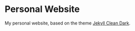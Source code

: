 # Personal Website

My personal website, based on the theme [Jekyll Clean Dark](https://github.com/streetturtle/jekyll-clean-dark).
